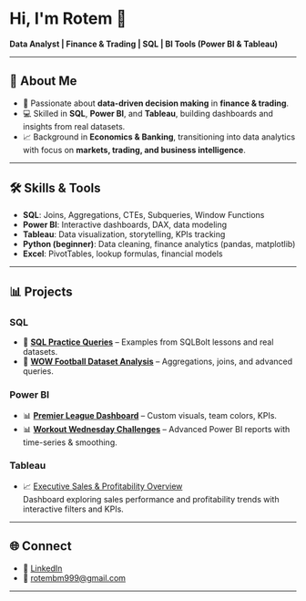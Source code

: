 # Hi, I'm Rotem 👋  

**Data Analyst | Finance & Trading | SQL | BI Tools (Power BI & Tableau)**  

---

## 🔹 About Me  
- 🎯 Passionate about **data-driven decision making** in **finance & trading**.  
- 💻 Skilled in **SQL**, **Power BI**, and **Tableau**, building dashboards and insights from real datasets.  
- 📈 Background in **Economics & Banking**, transitioning into data analytics with focus on **markets, trading, and business intelligence**.  

---

## 🛠 Skills & Tools  
- **SQL**: Joins, Aggregations, CTEs, Subqueries, Window Functions  
- **Power BI**: Interactive dashboards, DAX, data modeling  
- **Tableau**: Data visualization, storytelling, KPIs tracking  
- **Python (beginner)**: Data cleaning, finance analytics (pandas, matplotlib)  
- **Excel**: PivotTables, lookup formulas, financial models  

---

## 📊 Projects  

### SQL  
- 📄 **[SQL Practice Queries](#)** – Examples from SQLBolt lessons and real datasets.  
- 📄 **[WOW Football Dataset Analysis](#)** – Aggregations, joins, and advanced queries.  

### Power BI  
- 📊 **[Premier League Dashboard](#)** – Custom visuals, team colors, KPIs.  
- 📊 **[Workout Wednesday Challenges](#)** – Advanced Power BI reports with time-series & smoothing.  

### Tableau  
- 📈 [Executive Sales & Profitability Overview](https://public.tableau.com/views/SuperstoreSalesProfitability_twb/ExecutiveOverview?:language=en-US&:sid=&:redirect=auth&:display_count=n&:origin=viz_share_link)  
  Dashboard exploring sales performance and profitability trends with interactive filters and KPIs.
  
---

## 🌐 Connect  
- 🔗 [LinkedIn](https://www.linkedin.com/in/rotem-ben-mouyal-635458171/)  
- 📧 rotembm999@gmail.com  

---
